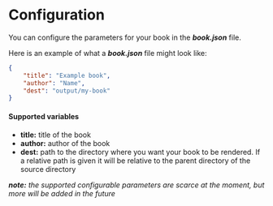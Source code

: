 # Configuration

You can configure the parameters for your book in the ***book.json*** file.

Here is an example of what a ***book.json*** file might look like:

```json
{
    "title": "Example book",
    "author": "Name",
    "dest": "output/my-book"
}
```

#### Supported variables

- **title:** title of the book
- **author:** author of the book
- **dest:** path to the directory where you want your book to be rendered. If a relative path is given it will be relative to the parent directory of the source directory

***note:*** *the supported configurable parameters are scarce at the moment, but more will be added in the future*
